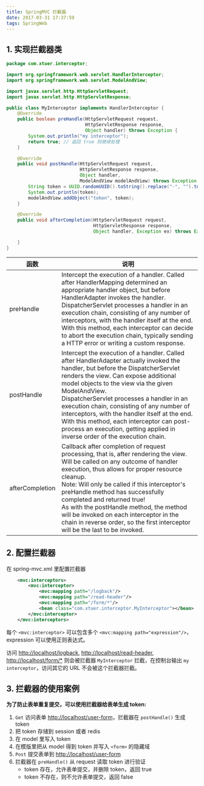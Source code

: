 ```yaml
---
title: SpringMVC 拦截器
date: 2017-03-31 17:37:59
tags: SpringWeb
---
```

## 1. 实现拦截器类

```java
package com.xtuer.interceptor;

import org.springframework.web.servlet.HandlerInterceptor;
import org.springframework.web.servlet.ModelAndView;

import javax.servlet.http.HttpServletRequest;
import javax.servlet.http.HttpServletResponse;

public class MyInterceptor implements HandlerInterceptor {
    @Override
    public boolean preHandle(HttpServletRequest request,
                             HttpServletResponse response,
                             Object handler) throws Exception {
        System.out.println("my interceptor");
        return true; // 返回 true 则继续处理
    }

    @Override
    public void postHandle(HttpServletRequest request,
                           HttpServletResponse response,
                           Object handler,
                           ModelAndView modelAndView) throws Exception {
        String token = UUID.randomUUID().toString().replace("-", "").toUpperCase();
        System.out.println(token);
        modelAndView.addObject("token", token);
    }

    @Override
    public void afterCompletion(HttpServletRequest request,
                                HttpServletResponse response,
                                Object handler, Exception ex) throws Exception {

    }
}
```
<!--more-->

| 函数              | 说明                                       |
| --------------- | ---------------------------------------- |
| preHandle       | Intercept the execution of a handler. Called after HandlerMapping determined an appropriate handler object, but before HandlerAdapter invokes the handler. <br>DispatcherServlet processes a handler in an execution chain, consisting of any number of interceptors, with the handler itself at the end. With this method, each interceptor can decide to abort the execution chain, typically sending a HTTP error or writing a custom response. |
| postHandle      | Intercept the execution of a handler. Called after HandlerAdapter actually invoked the handler, but before the DispatcherServlet renders the view. Can expose additional model objects to the view via the given ModelAndView. <br>DispatcherServlet processes a handler in an execution chain, consisting of any number of interceptors, with the handler itself at the end. With this method, each interceptor can post-process an execution, getting applied in inverse order of the execution chain. |
| afterCompletion | Callback after completion of request processing, that is, after rendering the view. Will be called on any outcome of handler execution, thus allows for proper resource cleanup. <br>Note: Will only be called if this interceptor's preHandle method has successfully completed and returned true! <br>As with the postHandle method, the method will be invoked on each interceptor in the chain in reverse order, so the first interceptor will be the last to be invoked. |

## 2. 配置拦截器

在 spring-mvc.xml 里配置拦截器

```xml
    <mvc:interceptors>
        <mvc:interceptor>
            <mvc:mapping path="/logback"/>
            <mvc:mapping path="/read-header"/>
            <mvc:mapping path="/form/*"/>
            <bean class="com.xtuer.interceptor.MyInterceptor"></bean>
        </mvc:interceptor>
    </mvc:interceptors>
```

每个 `<mvc:interceptor>` 可以包含多个 `<mvc:mapping path="expression"/>`，expression 可以使用正则表达式。

访问 <http://localhost/logback>, <http://localhost/read-header>, <http://localhost/form/*> 则会被拦截器 `MyInterceptor` 拦截，在控制台输出 `my interceptor`，访问其它的 URL 不会被这个拦截器拦截。

## 3. 拦截器的使用案例

**为了防止表单重复提交，可以使用拦截器给表单生成 token:**

1. `Get` 访问表单 <http://localhost/user-form>，拦截器在 `postHandle()` 生成 token
2. 把 token 存储到 session 或者 redis
3. 在 model 里写入 token
4. 在模版里把从 model 得到 token 并写入 `<form>` 的隐藏域
5. `Post` 提交表单到 <http://localhost/user-form>
6. 拦截器在 `preHandle()` 从 request 读取 token 进行验证
   * token 存在，允许表单提交，并删除 token，返回 true
   * token 不存在，则不允许表单提交，返回 false










